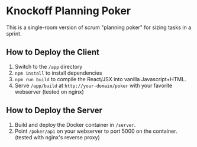 # Knockoff Planning Poker

This is a single-room version of scrum "planning poker" for sizing tasks in a sprint.

## How to Deploy the Client

1. Switch to the `/app` directory
2. `npm install` to install dependencies
3. `npm run build` to compile the React/JSX into vanilla Javascript+HTML.
4. Serve `/app/build` at `http://your-domain/poker` with your favorite webserver (tested on nginx)

## How to Deploy the Server

1. Build and deploy the Docker container in `/server`.
2. Point `/poker/api` on your webserver to port 5000 on the container. (tested with nginx's reverse proxy)
